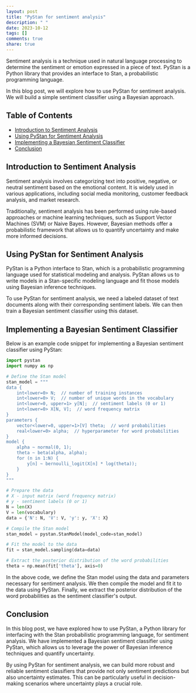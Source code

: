 ```yaml
---
layout: post
title: "PyStan for sentiment analysis"
description: " "
date: 2023-10-12
tags: []
comments: true
share: true
---
```


Sentiment analysis is a technique used in natural language processing to determine the sentiment or emotion expressed in a piece of text. PyStan is a Python library that provides an interface to Stan, a probabilistic programming language.

In this blog post, we will explore how to use PyStan for sentiment analysis. We will build a simple sentiment classifier using a Bayesian approach.

## Table of Contents
- [Introduction to Sentiment Analysis](#introduction-to-sentiment-analysis)
- [Using PyStan for Sentiment Analysis](#using-pystan-for-sentiment-analysis)
- [Implementing a Bayesian Sentiment Classifier](#implementing-a-bayesian-sentiment-classifier)
- [Conclusion](#conclusion)

## Introduction to Sentiment Analysis

Sentiment analysis involves categorizing text into positive, negative, or neutral sentiment based on the emotional content. It is widely used in various applications, including social media monitoring, customer feedback analysis, and market research.

Traditionally, sentiment analysis has been performed using rule-based approaches or machine learning techniques, such as Support Vector Machines (SVM) or Naive Bayes. However, Bayesian methods offer a probabilistic framework that allows us to quantify uncertainty and make more informed decisions.

## Using PyStan for Sentiment Analysis

PyStan is a Python interface to Stan, which is a probabilistic programming language used for statistical modeling and analysis. PyStan allows us to write models in a Stan-specific modeling language and fit those models using Bayesian inference techniques.

To use PyStan for sentiment analysis, we need a labeled dataset of text documents along with their corresponding sentiment labels. We can then train a Bayesian sentiment classifier using this dataset.

## Implementing a Bayesian Sentiment Classifier

Below is an example code snippet for implementing a Bayesian sentiment classifier using PyStan:

```python
import pystan
import numpy as np

# Define the Stan model
stan_model = """
data {
    int<lower=0> N;  // number of training instances
    int<lower=0> V;  // number of unique words in the vocabulary
    int<lower=0, upper=1> y[N];  // sentiment labels (0 or 1)
    int<lower=0> X[N, V];  // word frequency matrix
}
parameters {
    vector<lower=0, upper=1>[V] theta;  // word probabilities
    real<lower=0> alpha;  // hyperparameter for word probabilities
}
model {
    alpha ~ normal(0, 1);
    theta ~ beta(alpha, alpha);
    for (n in 1:N) {
        y[n] ~ bernoulli_logit(X[n] * log(theta));
    }
}
"""

# Prepare the data
# X - input matrix (word frequency matrix)
# y - sentiment labels (0 or 1)
N = len(X)
V = len(vocabulary)
data = {'N': N, 'V': V, 'y': y, 'X': X}

# Compile the Stan model
stan_model = pystan.StanModel(model_code=stan_model)

# Fit the model to the data
fit = stan_model.sampling(data=data)

# Extract the posterior distribution of the word probabilities
theta = np.mean(fit['theta'], axis=0)
```

In the above code, we define the Stan model using the data and parameters necessary for sentiment analysis. We then compile the model and fit it to the data using PyStan. Finally, we extract the posterior distribution of the word probabilities as the sentiment classifier's output.

## Conclusion

In this blog post, we have explored how to use PyStan, a Python library for interfacing with the Stan probabilistic programming language, for sentiment analysis. We have implemented a Bayesian sentiment classifier using PyStan, which allows us to leverage the power of Bayesian inference techniques and quantify uncertainty.

By using PyStan for sentiment analysis, we can build more robust and reliable sentiment classifiers that provide not only sentiment predictions but also uncertainty estimates. This can be particularly useful in decision-making scenarios where uncertainty plays a crucial role.